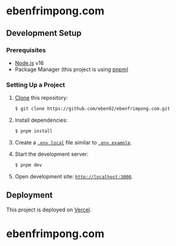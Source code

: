 # ebenfrimpong.com

## Development Setup

### Prerequisites

- [Node.js](https://nodejs.org) v16
- Package Manager (this project is using [pnpm](https://pnpm.io))

### Setting Up a Project

1. [Clone](https://help.github.com/en/articles/cloning-a-repository) this repository:

   ```bash
   $ git clone https://github.com/eben92/ebenfrimpong.com.git
   ```

2. Install dependencies:

   ```bash
   $ pnpm install
   ```

3. Create a [`.env.local`](https://nextjs.org/docs/basic-features/environment-variables) file similar to [`.env.example`](.env.example).

4. Start the development server:

   ```bash
   $ pnpm dev
   ```

5. Open development site: [`http://localhost:3000`](http://localhost:3000).

## Deployment

This project is deployed on [Vercel](https://vercel.com).

# ebenfrimpong.com
